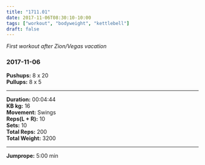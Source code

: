 ```yaml
---
title: "1711.01"
date: 2017-11-06T08:30:10-10:00
tags: ["workout", "bodyweight", "kettlebell"]
draft: false
---
```


*First workout after Zion/Vegas vacation*

### 2017-11-06

**Pushups:** 8 x 20  
**Pullups:** 8 x 5  

---

**Duration:** 00:04:44  
**KB kg:** 16  
**Movement:** Swings  
**Reps(L + R):** 10  
**Sets:** 10  
**Total Reps:** 200  
**Total Weight:** 3200

---

**Jumprope:** 5:00 min